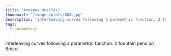 ```yaml
---
title: "Anneaux musclés"
thumbnail: "/images/plots/084.jpg"
description: "interleaving curves following a parametric function. 2 fountain pens on Bristol."
tags:
  - parametric
---
```


interleaving curves following a parametric function. 2 fountain pens on Bristol.
